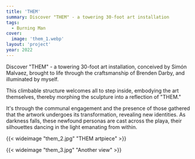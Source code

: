 ```yaml
---
title: 'THEM'
summary: Discover "THEM" - a towering 30-foot art installation
tags:
  - Burning Man
cover:
  image: 'them_1.webp'
layout: 'project'
year: 2022
---
```


Discover "THEM" - a towering 30-foot art installation, conceived by Simón Malvaez, brought to life
through the craftsmanship of Brenden Darby, and illuminated by myself.

This climbable structure welcomes all to step inside, embodying the art themselves, thereby morphing
the sculpture into a reflection of "THEM."

It's through the communal engagement and the presence of those gathered that the artwork undergoes
its transformation, revealing new identities. As darkness falls, these newfound personas are cast
across the playa, their silhouettes dancing in the light emanating from within.

{{< wideimage "them_2.jpg" "THEM artpiece" >}}

{{< wideimage "them_3.jpg" "Another view" >}}
